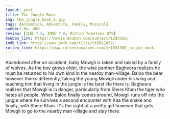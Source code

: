 ```yaml
---
layout: post 
title: The Jungle Book
img: the_jungle_book_1.jpg
tags: [Animation, Adventure, Family, Musical]
number: No. 400
review: [豆瓣 7.8, IMDb 7.6, Rotten Tomatoes 87%]
douban_link: https://movie.douban.com/subject/1293426/
imdb_link: https://www.imdb.com/title/tt0061852/
rotten_link: https://www.rottentomatoes.com/m/1031385_jungle_book
---
```


Abandoned after an accident, baby Mowgli is taken and raised by a family of wolves. As the boy grows older, the wise panther Bagheera realizes he must be returned to his own kind in the nearby man-village. Baloo the bear however thinks differently, taking the young Mowgli under his wing and teaching him that living in the jungle is the best life there is. Bagheera realizes that Mowgli is in danger, particularly from Shere Khan the tiger who hates all people. When Baloo finally comes around, Mowgli runs off into the jungle where he survives a second encounter with Kaa the snake and finally, with Shere Khan. It's the sight of a pretty girl however that gets Mowgli to go to the nearby man-village and stay there.